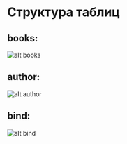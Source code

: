 Cтруктура таблиц
===============================
books:
------
![alt books](https://pp.userapi.com/c849424/v849424187/5f575/w65kYRTqKGU.jpg)

author:
-------
![alt author](https://pp.userapi.com/c849424/v849424187/5f56e/Ii7mM-xtDx4.jpg)

bind:
-------
![alt bind](https://pp.userapi.com/c849424/v849424187/5f57c/0n5qOk7Jm_s.jpg)

